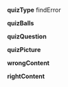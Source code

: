 ____quizType____
findError

____quizBalls____


____quizQuestion____


____quizPicture____


____wrongContent____


____rightContent____
